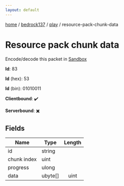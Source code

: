 ```yaml
---
layout: default
---
```


[home](/)  /  [bedrock137](/protocol/bedrock137)  /  [play](/protocol/bedrock137/play)  /  resource-pack-chunk-data

# Resource pack chunk data

Encode/decode this packet in [Sandbox](../../../sandbox/bedrock137#Play.ResourcePackChunkData)

**Id**: 83

**Id** (hex): 53

**Id** (bin): 01010011

**Clientbound**: ✔️

**Serverbound**: ✖️

## Fields

Name | Type | Length
---|---|:---:
id | string | [](/protocol/bedrock137/types/)
chunk index | uint | [](/protocol/bedrock137/types/)
progress | ulong | [](/protocol/bedrock137/types/)
data | ubyte[] | uint
